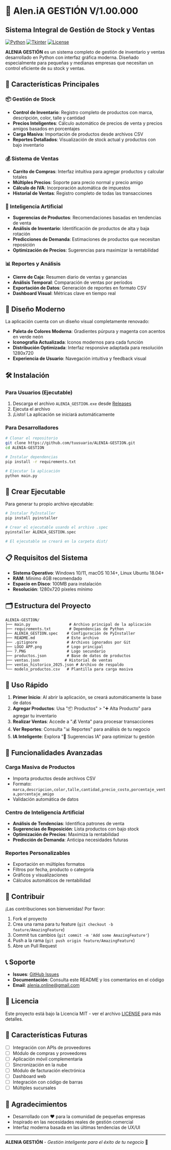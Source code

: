 # 🚀 Alen.iA GESTIÓN   V/1.00.000

## Sistema Integral de Gestión de Stock y Ventas

[![Python](https://img.shields.io/badge/Python-3.8%2B-blue)](https://python.org)
[![Tkinter](https://img.shields.io/badge/GUI-Tkinter-green)](https://docs.python.org/3/library/tkinter.html)
[![License](https://img.shields.io/badge/License-MIT-yellow.svg)](LICENSE)

**ALENIA GESTIÓN** es un sistema completo de gestión de inventario y ventas desarrollado en Python con interfaz gráfica moderna. Diseñado especialmente para pequeñas y medianas empresas que necesitan un control eficiente de su stock y ventas.

## 🎯 Características Principales

### 📦 Gestión de Stock
- **Control de Inventario**: Registro completo de productos con marca, descripción, color, talle y cantidad
- **Precios Inteligentes**: Cálculo automático de precios de venta y precios amigos basados en porcentajes
- **Carga Masiva**: Importación de productos desde archivos CSV
- **Reportes Detallados**: Visualización de stock actual y productos con bajo inventario

### 💰 Sistema de Ventas
- **Carrito de Compras**: Interfaz intuitiva para agregar productos y calcular totales
- **Múltiples Precios**: Soporte para precio normal y precio amigo
- **Cálculo de IVA**: Incorporación automática de impuestos
- **Historial de Ventas**: Registro completo de todas las transacciones

### 🤖 Inteligencia Artificial
- **Sugerencias de Productos**: Recomendaciones basadas en tendencias de venta
- **Análisis de Inventario**: Identificación de productos de alta y baja rotación
- **Predicciones de Demanda**: Estimaciones de productos que necesitan reposición
- **Optimización de Precios**: Sugerencias para maximizar la rentabilidad

### 📊 Reportes y Análisis
- **Cierre de Caja**: Resumen diario de ventas y ganancias
- **Análisis Temporal**: Comparación de ventas por períodos
- **Exportación de Datos**: Generación de reportes en formato CSV
- **Dashboard Visual**: Métricas clave en tiempo real

## 🎨 Diseño Moderno

La aplicación cuenta con un diseño visual completamente renovado:

- **Paleta de Colores Moderna**: Gradientes púrpura y magenta con acentos en verde neón
- **Iconografía Actualizada**: Iconos modernos para cada función
- **Distribución Optimizada**: Interfaz responsive adaptada para resolución 1280x720
- **Experiencia de Usuario**: Navegación intuitiva y feedback visual

## 🛠️ Instalación

### Para Usuarios (Ejecutable)

1. Descarga el archivo `ALENIA_GESTION.exe` desde [Releases](https://github.com/tuusuario/ALENIA-GESTION/releases)
2. Ejecuta el archivo
3. ¡Listo! La aplicación se iniciará automáticamente

### Para Desarrolladores

```bash
# Clonar el repositorio
git clone https://github.com/tuusuario/ALENIA-GESTION.git
cd ALENIA-GESTION

# Instalar dependencias
pip install -r requirements.txt

# Ejecutar la aplicación
python main.py
```

## 🔧 Crear Ejecutable

Para generar tu propio archivo ejecutable:

```bash
# Instalar PyInstaller
pip install pyinstaller

# Crear el ejecutable usando el archivo .spec
pyinstaller ALENIA_GESTION.spec

# El ejecutable se creará en la carpeta dist/
```

## 📋 Requisitos del Sistema

- **Sistema Operativo**: Windows 10/11, macOS 10.14+, Linux Ubuntu 18.04+
- **RAM**: Mínimo 4GB recomendado
- **Espacio en Disco**: 100MB para instalación
- **Resolución**: 1280x720 píxeles mínimo

## 🗂️ Estructura del Proyecto

```
ALENIA-GESTION/
├── main.py                 # Archivo principal de la aplicación
├── requirements.txt        # Dependencias de Python
├── ALENIA_GESTION.spec    # Configuración de PyInstaller
├── README.md              # Este archivo
├── .gitignore             # Archivos ignorados por Git
├── LOGO APP.png           # Logo principal
├── 7.PNG                  # Logo secundario
├── productos.json         # Base de datos de productos
├── ventas.json           # Historial de ventas
├── ventas_historico_2025.json # Archivo de respaldo
└── modelo_productos.csv   # Plantilla para carga masiva
```

## 🚀 Uso Rápido

1. **Primer Inicio**: Al abrir la aplicación, se creará automáticamente la base de datos
2. **Agregar Productos**: Usa "📦 Productos" > "➕ Alta Producto" para agregar tu inventario
3. **Realizar Ventas**: Accede a "💰 Venta" para procesar transacciones
4. **Ver Reportes**: Consulta "📊 Reportes" para análisis de tu negocio
5. **IA Inteligente**: Explora "🤖 Sugerencias IA" para optimizar tu gestión

## 🎯 Funcionalidades Avanzadas

### Carga Masiva de Productos
- Importa productos desde archivos CSV
- Formato: `marca,descripcion,color,talle,cantidad,precio_costo,porcentaje_venta,porcentaje_amigo`
- Validación automática de datos

### Centro de Inteligencia Artificial
- **Análisis de Tendencias**: Identifica patrones de venta
- **Sugerencias de Reposición**: Lista productos con bajo stock
- **Optimización de Precios**: Maximiza la rentabilidad
- **Predicción de Demanda**: Anticipa necesidades futuras

### Reportes Personalizables
- Exportación en múltiples formatos
- Filtros por fecha, producto o categoría
- Gráficos y visualizaciones
- Cálculos automáticos de rentabilidad

## 🤝 Contribuir

¡Las contribuciones son bienvenidas! Por favor:

1. Fork el proyecto
2. Crea una rama para tu feature (`git checkout -b feature/AmazingFeature`)
3. Commit tus cambios (`git commit -m 'Add some AmazingFeature'`)
4. Push a la rama (`git push origin feature/AmazingFeature`)
5. Abre un Pull Request

## 📞 Soporte

- **Issues**: [GitHub Issues](https://github.com/tuusuario/ALENIA-GESTION/issues)
- **Documentación**: Consulta este README y los comentarios en el código
- **Email**: alenia.online@gmail.com

## 📄 Licencia

Este proyecto está bajo la Licencia MIT - ver el archivo [LICENSE](LICENSE) para más detalles.

## 🌟 Características Futuras

- [ ] Integración con APIs de proveedores
- [ ] Módulo de compras y proveedores
- [ ] Aplicación móvil complementaria
- [ ] Sincronización en la nube
- [ ] Módulo de facturación electrónica
- [ ] Dashboard web
- [ ] Integración con código de barras
- [ ] Múltiples sucursales

## 🎉 Agradecimientos

- Desarrollado con ❤️ para la comunidad de pequeñas empresas
- Inspirado en las necesidades reales de gestión comercial
- Interfaz moderna basada en las últimas tendencias de UX/UI

---

**ALENIA GESTIÓN** - *Gestión inteligente para el éxito de tu negocio* 🚀
